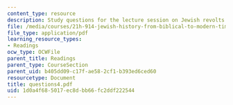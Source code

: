 ```yaml
---
content_type: resource
description: Study questions for the lecture session on Jewish revolts.
file: /media/courses/21h-914-jewish-history-from-biblical-to-modern-times-fall-2007/1d0a4f685017ec8dbb66fc2ddf222544_questions4.pdf
file_type: application/pdf
learning_resource_types:
- Readings
ocw_type: OCWFile
parent_title: Readings
parent_type: CourseSection
parent_uid: b405dd09-c17f-ae58-2cf1-b393ed6ced60
resourcetype: Document
title: questions4.pdf
uid: 1d0a4f68-5017-ec8d-bb66-fc2ddf222544
---
```

